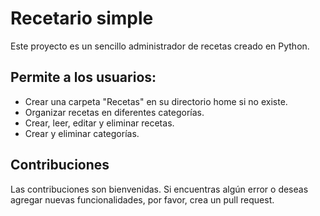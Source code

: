 # Recetario simple
Este proyecto es un sencillo administrador de recetas creado en Python. 
## Permite a los usuarios:
- Crear una carpeta "Recetas" en su directorio home si no existe.
- Organizar recetas en diferentes categorías.
- Crear, leer, editar y eliminar recetas.
- Crear y eliminar categorías.

## Contribuciones
Las contribuciones son bienvenidas. Si encuentras algún error o deseas agregar nuevas funcionalidades, por favor, crea un pull request.
